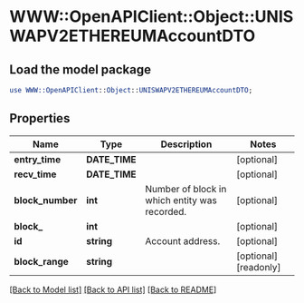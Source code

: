 # WWW::OpenAPIClient::Object::UNISWAPV2ETHEREUMAccountDTO

## Load the model package
```perl
use WWW::OpenAPIClient::Object::UNISWAPV2ETHEREUMAccountDTO;
```

## Properties
Name | Type | Description | Notes
------------ | ------------- | ------------- | -------------
**entry_time** | **DATE_TIME** |  | [optional] 
**recv_time** | **DATE_TIME** |  | [optional] 
**block_number** | **int** | Number of block in which entity was recorded. | [optional] 
**block_** | **int** |  | [optional] 
**id** | **string** | Account address. | [optional] 
**block_range** | **string** |  | [optional] [readonly] 

[[Back to Model list]](../README.md#documentation-for-models) [[Back to API list]](../README.md#documentation-for-api-endpoints) [[Back to README]](../README.md)


